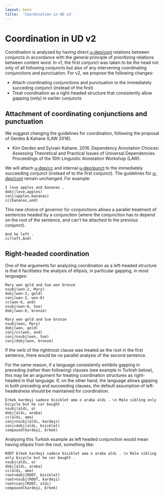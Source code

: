 ```yaml
---
layout: base
title:  'Coordination in UD v2'
---
```


# Coordination in UD v2

Coordination is analyzed by having direct [u-dep/conj]() relations between conjuncts in accordance with the general principle of prioritizing relations between content word. In v1, the first conjunct was taken to be the head not only of all following conjuncts but also of any intervening coordinating conjunctions and punctuation. For v2, we propose the following changes:

* Attach coordinating conjunctions and punctuation to the immediately succeding conjunct (instead of the first)
* Treat coordination as a right-headed structure that consistently allow gapping (only) in earlier conjuncts

## Attachment of coordinating conjunctions and punctuation

We suggest changing the guidelines for coordination, following the proposal of Gerdes & Kahane (LAW 2016).

* Kim Gerdes and Sylvain Kahane. 2016. Dependency Annotation Choices: Assessing Theoretical and Practical Issues of Universal Dependencies. Proceedings of the 10th Linguistic Annotation Workshop (LAW).

We will attach [u-dep/cc]() and internal [u-dep/punct]() to the immediately succeeding conjunct (instead of to the first conjunct). The guidelines for [u-dep/conj]() remain unchanged. For example:

~~~sdparse
I love apples and bananas .
dobj(love,apples)
conj(apples,bananas)
cc(bananas,and)
~~~

This new choice of governor for conjunctions allows a parallel treatment of sentences headed by a conjunction (where the conjunction has to depend on the root of the sentence, and can't be attached to the previous conjunct).

~~~sdparse
And he left .
cc(left,And)
~~~

## Right-headed coordination

One of the arguments for analyzing coordination as a left-headed structure is that it facilitates the analysis of ellipsis, in particular gapping, in most languages:

~~~sdparse
Mary won gold and Sue won bronze
nsubj(won-2, Mary)
dobj(won-2, gold)
conj(won-2, won-6)
cc(won-6, and)
nsubj(won-6, Sue)
dobj(won-6, bronze)
~~~

~~~sdparse
Mary won gold and Sue bronze
nsubj(won, Mary)
dobj(won, gold)
conj/cc(won, and)
conj/nsubj(won, Sue)
conj/dobj(won, bronze)
~~~

If the verb of the rightmost clause was treated as the root in the first sentence, there would be no parallel analysis of the second sentence.

For the same reason, if a language consistently exhibits gapping in preceding (rather than following) clauses (see example in Turkish below), this may be an argument for treating coordination structures as right-headed in that language. If, on the other hand, the language allows gapping in both preceding and succeeding clauses, the default assumption of left-headedness should be maintained for coordination.

~~~sdparse 
Erkek kardeşi sadece bisiklet ama o araba aldı . \n Male sibling only bicycle but he car bought .
nsubj(aldı, o)
dobj(aldı, araba)
cc(aldı, ama)
conj>nsubj(aldı, kardeşi)
conj>dobj(aldı, bisiklet)
compound(kardeşi, Erkek)
~~~

Analysing this Turkish example as left headed conjunction would mean having ellipsis from the root, something like:

~~~sdparse 
ROOT Erkek kardeşi sadece bisiklet ama o araba aldı . \n Male sibling only bicycle but he car bought .
nsubj(aldı, o)
dobj(aldı, araba)
cc(aldı, ama)
root>dobj(ROOT, bisiklet)
root>nsubj(ROOT, kardeşi)
root>conj(ROOT, aldı)
compound(kardeşi, Erkek)
~~~
